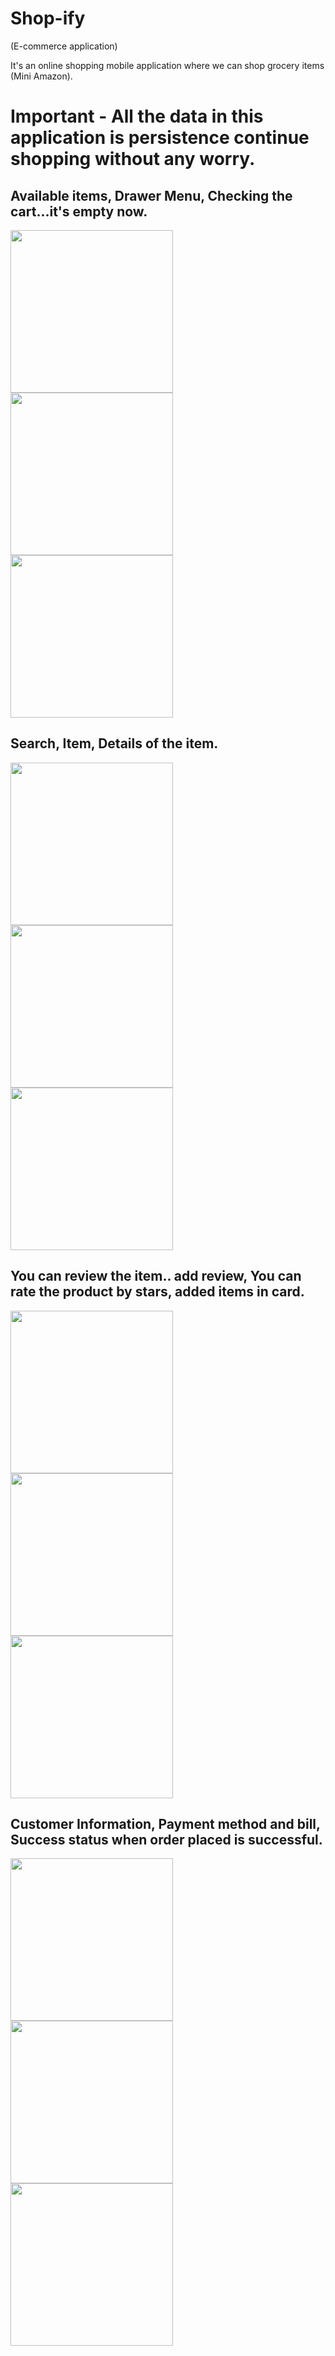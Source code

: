 # Shop-ify
(E-commerce application)

It's an online shopping mobile application where we can shop grocery items (Mini Amazon).

# Important - All the data in this application is persistence continue shopping without any worry.

## Available items, Drawer Menu, Checking the cart...it's empty now.


<img src="https://user-images.githubusercontent.com/49520756/89587062-733b1a00-d85e-11ea-90c8-5beecf1a6005.jpg" width="260"> <img src="https://user-images.githubusercontent.com/49520756/89587181-ba290f80-d85e-11ea-9b04-bd1ec009a2e2.jpg" width="260"> <img src="https://user-images.githubusercontent.com/49520756/89587269-f0ff2580-d85e-11ea-8c52-733d4c2ca3f6.jpg" width="260">

## Search, Item, Details of the item.

<img src="https://user-images.githubusercontent.com/49520756/89587451-44717380-d85f-11ea-9b2c-a6792c0b6501.jpg" width="260"> <img src="https://user-images.githubusercontent.com/49520756/89587597-8ac6d280-d85f-11ea-874f-e44bf8bd7d7f.jpg" width="260"> <img src="https://user-images.githubusercontent.com/49520756/89587721-c9f52380-d85f-11ea-8939-e8e86e9baa5a.jpg" width="260"> 

## You can review the item.. add review, You can rate the product by stars, added items in card.

<img src="https://user-images.githubusercontent.com/49520756/89587889-1fc9cb80-d860-11ea-8113-861978d06252.jpg" width="260"> <img src="https://user-images.githubusercontent.com/49520756/89587969-4ee03d00-d860-11ea-85a8-3920c4858686.jpg" width="260"> <img src="https://user-images.githubusercontent.com/49520756/89588016-6e776580-d860-11ea-85f1-a26f20e9b644.jpg" width="260"> 

## Customer Information, Payment method and bill, Success status when order placed is successful.

<img src="https://user-images.githubusercontent.com/49520756/89588074-8b139d80-d860-11ea-851f-121d048b7df0.jpg" width="260"> <img src="https://user-images.githubusercontent.com/49520756/89588180-c1e9b380-d860-11ea-8bf1-8f0efe1fb5e2.jpg" width="260"> <img src="https://user-images.githubusercontent.com/49520756/89588230-de85eb80-d860-11ea-8026-f83d4ba24d99.jpg" width="260">





